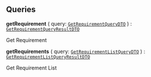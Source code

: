 

## Queries

  
<article>

**getRequirement** ( query: [`GetRequirementQueryDTO`](#get-requirement-query) ) : [`GetRequirementQueryResultDTO`](#get-requirement-query) <br/> 

Get Requirement

</article>
<article>

**getRequirements** ( query: [`GetRequirementListQueryDTO`](#get-requirement-list-query) ) : [`GetRequirementListQueryResultDTO`](#get-requirement-list-query) <br/> 

Get Requirement List

</article>

